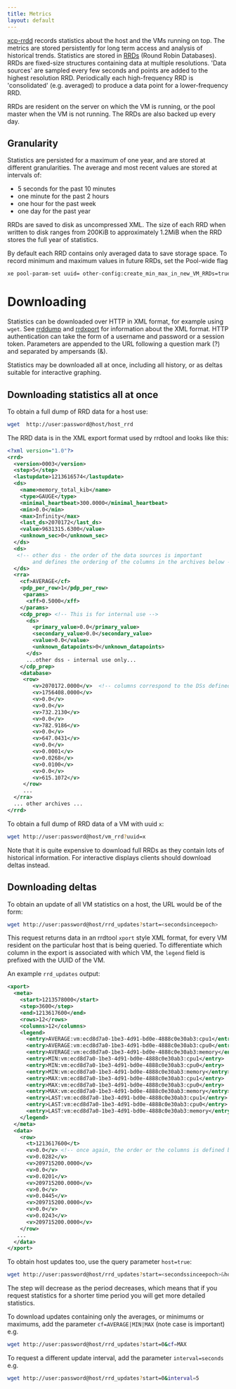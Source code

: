 ```yaml
---
title: Metrics
layout: default
---
```


[xcp-rrdd](https://github.com/xapi-project/xcp-rrdd)
records statistics about the host and the VMs running on top.
The metrics are stored
persistently for long term access and analysis of historical trends.
Statistics are stored in
[RRDs](http://oss.oetiker.ch/rrdtool/)
(Round Robin Databases).
RRDs are fixed-size structures containing data at multiple resolutions.
'Data sources' are sampled every few seconds and points are added to
the highest resolution RRD. Periodically each high-frequency RRD is
'consolidated' (e.g. averaged) to produce a data point for a lower-frequency RRD.

RRDs are resident on the server on which
the VM is running, or the pool master when the VM is not running. The
RRDs are also backed up every day.

Granularity
-----------

Statistics are persisted for a maximum of one year, and are stored at
different granularities. The average and most recent values are stored
at intervals of:

-   5 seconds for the past 10 minutes
-   one minute for the past 2 hours
-   one hour for the past week
-   one day for the past year

RRDs are saved to disk as uncompressed XML. The size of each RRD when
written to disk ranges from 200KiB to approximately 1.2MiB when the RRD
stores the full year of statistics.

By default each RRD contains only averaged data to save storage space.
To record minimum and maximum values in future RRDs, set the Pool-wide flag

```sh
xe pool-param-set uuid= other-config:create_min_max_in_new_VM_RRDs=true
```

Downloading
===========

Statistics can be downloaded over HTTP in XML format, for example using
`wget`. See [rrddump](http://oss.oetiker.ch/rrdtool/doc/rrddump.en.html) and
[rrdxport](http://oss.oetiker.ch/rrdtool/doc/rrdxport.en.html) for information
about the XML format. HTTP authentication can take the form of a
username and password or a session token. Parameters are appended to the
URL following a question mark (?) and separated by ampersands (&).

Statistics may be downloaded all at once, including all history, or as
deltas suitable for interactive graphing.

Downloading statistics all at once
----------------------------------

To obtain a full dump of RRD data for a host use:

```sh
wget  http://user:password@host/host_rrd
```

The RRD data is in the XML export format used by rrdtool and looks like this:

```xml
<?xml version="1.0"?>
<rrd>
  <version>0003</version>
  <step>5</step>
  <lastupdate>1213616574</lastupdate>
  <ds>
    <name>memory_total_kib</name>
    <type>GAUGE</type>
    <minimal_heartbeat>300.0000</minimal_heartbeat>
    <min>0.0</min>
    <max>Infinity</max>
    <last_ds>2070172</last_ds>
    <value>9631315.6300</value>
    <unknown_sec>0</unknown_sec>
  </ds>
  <ds>
   <!-- other dss - the order of the data sources is important
        and defines the ordering of the columns in the archives below -->
  </ds>
  <rra>
    <cf>AVERAGE</cf>
    <pdp_per_row>1</pdp_per_row>
     <params>
      <xff>0.5000</xff>
    </params>
    <cdp_prep> <!-- This is for internal use -->
      <ds>
        <primary_value>0.0</primary_value>
        <secondary_value>0.0</secondary_value>
        <value>0.0</value>
        <unknown_datapoints>0</unknown_datapoints>
      </ds>
      ...other dss - internal use only...
    </cdp_prep>
    <database>
     <row>
        <v>2070172.0000</v>  <!-- columns correspond to the DSs defined above -->
        <v>1756408.0000</v>
        <v>0.0</v>
        <v>0.0</v>
        <v>732.2130</v>
        <v>0.0</v>
        <v>782.9186</v>
        <v>0.0</v>
        <v>647.0431</v>
        <v>0.0</v>
        <v>0.0001</v>
        <v>0.0268</v>
        <v>0.0100</v>
        <v>0.0</v>
        <v>615.1072</v>
     </row>
     ...
  </rra>
  ... other archives ...
</rrd>

```

To obtain a full dump of RRD data of a VM with uuid `x`:

```sh
wget http://user:password@host/vm_rrd?uuid=x
```

Note that it is quite expensive to download full RRDs as they contain
lots of historical information. For interactive displays clients should
download deltas instead.


Downloading deltas
------------------

To obtain an update of all VM statistics on a host, the URL would be of
the form:

```sh
wget http://user:password@host/rrd_updates?start=<secondsinceepoch>
```

This request returns data in an rrdtool `xport` style XML format, for
every VM resident on the particular host that is being queried.
To
differentiate which column in the export is associated with which VM,
the `legend` field is prefixed with the UUID of the VM.

An example `rrd_updates` output:

```xml
<xport>
  <meta>
    <start>1213578000</start>
    <step>3600</step>
    <end>1213617600</end>
    <rows>12</rows>
    <columns>12</columns>
    <legend>
      <entry>AVERAGE:vm:ecd8d7a0-1be3-4d91-bd0e-4888c0e30ab3:cpu1</entry> <!-- nb - each data source might have multiple entries for different consolidation functions -->
      <entry>AVERAGE:vm:ecd8d7a0-1be3-4d91-bd0e-4888c0e30ab3:cpu0</entry>
      <entry>AVERAGE:vm:ecd8d7a0-1be3-4d91-bd0e-4888c0e30ab3:memory</entry>
      <entry>MIN:vm:ecd8d7a0-1be3-4d91-bd0e-4888c0e30ab3:cpu1</entry>
      <entry>MIN:vm:ecd8d7a0-1be3-4d91-bd0e-4888c0e30ab3:cpu0</entry>
      <entry>MIN:vm:ecd8d7a0-1be3-4d91-bd0e-4888c0e30ab3:memory</entry>
      <entry>MAX:vm:ecd8d7a0-1be3-4d91-bd0e-4888c0e30ab3:cpu1</entry>
      <entry>MAX:vm:ecd8d7a0-1be3-4d91-bd0e-4888c0e30ab3:cpu0</entry>
      <entry>MAX:vm:ecd8d7a0-1be3-4d91-bd0e-4888c0e30ab3:memory</entry>
      <entry>LAST:vm:ecd8d7a0-1be3-4d91-bd0e-4888c0e30ab3:cpu1</entry>
      <entry>LAST:vm:ecd8d7a0-1be3-4d91-bd0e-4888c0e30ab3:cpu0</entry>
      <entry>LAST:vm:ecd8d7a0-1be3-4d91-bd0e-4888c0e30ab3:memory</entry>
    </legend>
  </meta>
  <data>
    <row>
      <t>1213617600</t>
      <v>0.0</v> <!-- once again, the order or the columns is defined by the legend above -->
      <v>0.0282</v>
      <v>209715200.0000</v>
      <v>0.0</v>
      <v>0.0201</v>
      <v>209715200.0000</v>
      <v>0.0</v>
      <v>0.0445</v>
      <v>209715200.0000</v>
      <v>0.0</v>
      <v>0.0243</v>
      <v>209715200.0000</v>
    </row>
   ...
  </data>
</xport>
```


To obtain host updates too, use the query parameter `host=true`:

```sh
wget http://user:password@host/rrd_updates?start=<secondssinceepoch>&host=true
```

The step will decrease as the period decreases, which means that if you
request statistics for a shorter time period you will get more detailed
statistics.

To download updates containing only the averages, or minimums or maximums,
add the parameter `cf=AVERAGE|MIN|MAX` (note case is important) e.g.

```sh
wget http://user:password@host/rrd_updates?start=0&cf=MAX
```

To request a different update interval, add the parameter `interval=seconds` e.g.


```sh
wget http://user:password@host/rrd_updates?start=0&interval=5
```
